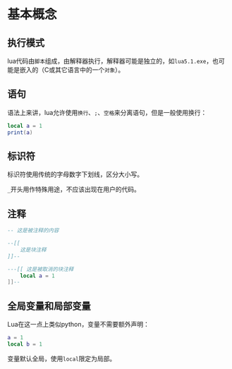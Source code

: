 # 基本概念
## 执行模式

lua代码由`脚本`组成，由解释器执行，解释器可能是独立的，如`lua5.1.exe`，也可能是嵌入的（C或其它语言中的一个`对象`）。

## 语句

语法上来讲，lua允许使用`换行`、`;`、`空格`来分离语句，但是一般使用换行：

```lua
local a = 1
print(a)
```

## 标识符

标识符使用传统的字母数字下划线，区分大小写。

`_`开头用作特殊用途，不应该出现在用户的代码。

## 注释

```lua
-- 这是被注释的内容

--[[
    这是块注释
]]--

---[[ 这是被取消的块注释
    local a = 1
]]--
```

## 全局变量和局部变量

Lua在这一点上类似python，变量不需要额外声明：

```lua
a = 1
local b = 1
```

变量默认全局，使用`local`限定为局部。

